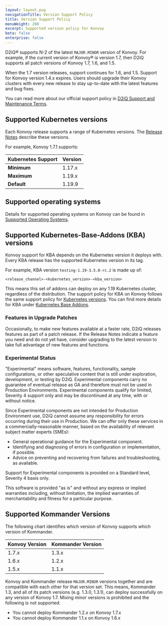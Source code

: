 ```yaml
---
layout: layout.pug
navigationTitle: Version Support Policy
title: Version Support Policy
menuWeight: 280
excerpt: Supported version policy for Konvoy
beta: false
enterprise: false
---
```


D2iQ&reg; supports N-2 of the latest `MAJOR.MINOR` version of Konvoy. For example, if the current version of Konvoy&reg; is version 1.7, then D2iQ supports all patch versions of Konvoy 1.7, 1.6, and 1.5.

When the 1.7 version releases, support continues for 1.6, and 1.5. Support for Konvoy version 1.4.x expires. Users should upgrade their Konvoy clusters with every new release to stay up-to-date with the latest features and bug fixes.

You can read more about our official support policy in [D2iQ Support and Maintenance Terms](https://d2iq.com/legal/support-terms).

## Supported Kubernetes versions

Each Konvoy release supports a range of Kubernetes versions. The [Release Notes](../release-notes) describe these versions.

For example, Konvoy 1.7.1 supports:

| Kubernetes Support | Version |
| ------------------ | ------- |
|**Minimum** | 1.17.x |
|**Maximum** | 1.19.x |
|**Default** | 1.19.9 |

## Supported operating systems

Details for supported operating systems on Konvoy can be found in [Supported Operating Systems](../install/supported-operating-systems).

## Supported Kubernetes-Base-Addons (KBA) versions

Konvoy support for KBA depends on the Kubernetes version it deploys with. Every KBA release has the supported Kubernetes version in its tag.

For example, KBA version `testing-1.19-3.5.0-rc.2` is made up of:

```text
<release_channel>-<kubernetes_version>-<kba_version>
```

This means this set of addons can deploy on any 1.19 Kubernetes cluster, regardless of the distribution. The support policy for KBA on Konvoy follows the same support policy for [Kubernetes versions](#supported-kubernetes-versions). You can find more details for KBA under [Kubernetes Base Addons](../addons).

### Features in Upgrade Patches

Occasionally, to make new features available at a faster rate, D2iQ releases features as part of a patch release. If the Release Notes indicate a feature you need and do not yet have, consider upgrading to the latest version to take full advantage of new features and functions.

### Experimental Status
"Experimental" means software, features, functionality, sample configurations, or other speculative content that is still under exploration, development, or testing by D2iQ. Experimental components carry no guarantee of eventual release as GA and therefore must not be used in Production Environments. Experimental components qualify for limited, Severity 4 support only and may be discontinued at any time, with or without notice.

Since Experimental components are not intended for Production Environment use, D2iQ cannot assume any responsibility for errors occurring during their use in Production. We can offer only these services in a commercially-reasonable manner, based on the availability of relevant subject matter experts (SMEs):

- General operational guidance for the Experimental component.
- Identifying and diagnosing of errors in configuration or implementation, if possible.
- Advice on preventing and recovering from failures and troubleshooting, as available.

Support for Experimental components is provided on a Standard level, Severity 4 basis only.

This software is provided "as is" and without any express or implied warranties including, without limitation, the implied warranties of merchantability and fitness for a particular purpose.

## Supported Kommander Versions

The following chart identifies which version of Konvoy supports which version of Kommander.

| Konvoy Version | Kommander Version |
| -------------- | ----------------- |
| 1.7.x | 1.3.x |
| 1.6.x | 1.2.x |
| 1.5.x | 1.1.x |

Konvoy and Kommander release `MAJOR.MINOR` versions together and are compatible with each other for that version set. This means, Kommander 1.3, and all of its patch versions (e.g. 1.3.0, 1.3.1), can deploy successfully on any version of Konvoy 1.7. Mixing minor versions is prohibited and the following is not supported:

- You cannot deploy Kommander 1.2.x on Konvoy 1.7.x
- You cannot deploy Kommander 1.1.x on Konvoy 1.6.x
